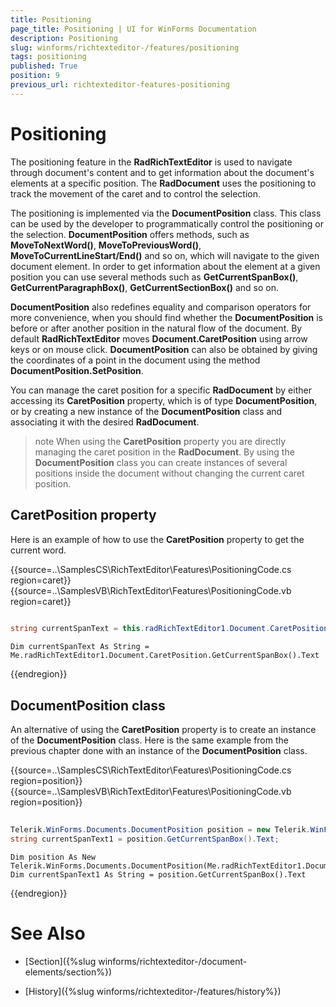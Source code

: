```yaml
---
title: Positioning
page_title: Positioning | UI for WinForms Documentation
description: Positioning
slug: winforms/richtexteditor-/features/positioning
tags: positioning
published: True
position: 9
previous_url: richtexteditor-features-positioning
---
```


# Positioning

The positioning feature in the __RadRichTextEditor__ is used to navigate through document's content and to get information about  the document's elements at a specific position. The __RadDocument__ uses the positioning to track the movement of the caret and to control the selection.
      

The positioning is implemented via the __DocumentPosition__ class. This class can be used by the developer to programmatically control the positioning or the selection. __DocumentPosition__ offers methods, such as __MoveToNextWord()__, __MoveToPreviousWord()__, __MoveToCurrentLineStart/End()__ and so on, which will navigate to the given document element. In order to get information about the element at a given position you can use several methods such as __GetCurrentSpanBox()__, __GetCurrentParagraphBox()__, __GetCurrentSectionBox()__ and so on.
      

__DocumentPosition__ also redefines equality and comparison operators for more convenience, when you should find whether the  __DocumentPosition__ is before or after another position in the natural flow of the document. By default __RadRichTextEditor__ moves __Document.CaretPosition__ using arrow keys or on mouse click.   __DocumentPosition__ can also be obtained by giving the coordinates of a point in the document using the method __DocumentPosition.SetPosition__.
      

You can manage the caret position for a specific __RadDocument__ by either accessing its __CaretPosition__    property, which is of type __DocumentPosition__, or by creating a new instance of the __DocumentPosition__  class and associating it with the desired __RadDocument__.
      

>note When using the __CaretPosition__ property you are directly managing the caret position in the __RadDocument__. By using the __DocumentPosition__ class you can create instances of several positions inside the document without changing the current caret position.
>


## CaretPosition property

Here is an example of how to use the __CaretPosition__ property to get the current word.

{{source=..\SamplesCS\RichTextEditor\Features\PositioningCode.cs region=caret}} 
{{source=..\SamplesVB\RichTextEditor\Features\PositioningCode.vb region=caret}} 

````C#
            
string currentSpanText = this.radRichTextEditor1.Document.CaretPosition.GetCurrentSpanBox().Text;

````
````VB.NET
Dim currentSpanText As String = Me.radRichTextEditor1.Document.CaretPosition.GetCurrentSpanBox().Text

````

{{endregion}} 


## DocumentPosition class

An alternative of using the __CaretPosition__ property is to create an instance of the __DocumentPosition__ class. Here is the same example from the previous chapter done with an instance of the __DocumentPosition__ class.

{{source=..\SamplesCS\RichTextEditor\Features\PositioningCode.cs region=position}} 
{{source=..\SamplesVB\RichTextEditor\Features\PositioningCode.vb region=position}} 

````C#
        
Telerik.WinForms.Documents.DocumentPosition position = new Telerik.WinForms.Documents.DocumentPosition(this.radRichTextEditor1.Document);
string currentSpanText1 = position.GetCurrentSpanBox().Text;

````
````VB.NET
Dim position As New Telerik.WinForms.Documents.DocumentPosition(Me.radRichTextEditor1.Document)
Dim currentSpanText1 As String = position.GetCurrentSpanBox().Text

````

{{endregion}} 


# See Also

 * [Section]({%slug winforms/richtexteditor-/document-elements/section%})

 * [History]({%slug winforms/richtexteditor-/features/history%})
